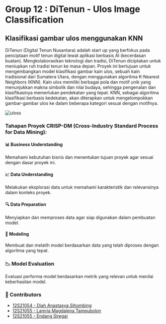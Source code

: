 # Group 12 : DiTenun - Ulos Image Classification
## Klasifikasi gambar ulos menggunakan KNN
DiTenun (Digital Tenun Nusantara) adalah start up yang berfokus pada penciptaan motif tenun digital lewat aplikasi berbasis AI (kecerdasan buatan). Mengkolaborasikan teknologi dan tradisi, DiTenun diciptakan untuk meniupkan ruh tradisi tenun ke masa depan. Proyek ini bertujuan untuk mengembangkan model klasifikasi gambar kain ulos, sebuah kain tradisional dari Sumatera Utara, dengan menggunakan algoritma K-Nearest Neighbors (KNN). Kain ulos memiliki berbagai pola dan motif unik yang menunjukkan makna simbolik dan nilai budaya, sehingga pengenalan dan klasifikasinya memerlukan pendekatan yang tepat. KNN, sebagai algoritma klasifikasi berbasis kedekatan, akan diterapkan untuk mengelompokkan gambar-gambar ulos ke dalam beberapa kategori sesuai dengan motifnya.

![uloss](https://github.com/user-attachments/assets/dad32f32-53d3-4d8b-8684-8056ff139ebb)

### Tahapan Proyek CRISP-DM (Cross-Industry Standard Process for Data Mining):
#### 📊 Business Understanding
Memahami kebutuhan bisnis dan menentukan tujuan proyek agar sesuai dengan dasar proyek ini.

#### 📈 Data Understanding
Melakukan eksplorasi data untuk memahami karakteristik dan relevansinya dalam konteks proyek.

#### 🔍 Data Preparation
Menyiapkan dan memproses data agar siap digunakan dalam pembuatan model.

#### 🤖 Modeling
Membuat dan melatih model berdasarkan data yang telah diproses dengan algoritma yang tepat.

### 📉 Model Evaluation
Evaluasi performa model berdasarkan metrik yang relevan untuk menilai keberhasilan model.

### 👥 Contributors
 - [12S21054 - Diah Anastasya Sihombing](https://github.com/diahanastasya22)
 - [12S21055 - Lamria Magdalena Tampubolon](https://github.com/lamriatamp)
 - [12S21055 - Endang Siregar](https://github.com/endangsiregar)






